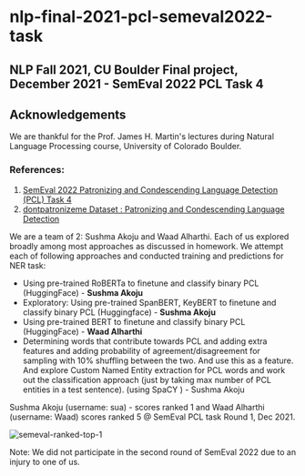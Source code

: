 # nlp-final-2021-pcl-semeval2022-task

## NLP Fall 2021, CU Boulder Final project, December 2021 - SemEval 2022 PCL Task 4 

## Acknowledgements
We are thankful for the Prof. James H. Martin's lectures during Natural Language Processing course, University of Colorado Boulder.

### References: 
1. <a href="https://sites.google.com/view/pcl-detection-semeval2022/">SemEval 2022 Patronizing and Condescending Language Detection (PCL) Task 4</a>
2. <a href="https://github.com/Perez-AlmendrosC/dontpatronizeme">dontpatronizeme Dataset : Patronizing and Condescending Language Detection</a>

We are a team of 2: Sushma Akoju and Waad Alharthi. Each of us explored broadly among most approaches as discussed in homework. We attempt each of following approaches and conducted training and predictions for NER task: 

 - Using pre-trained RoBERTa to finetune and classify binary PCL (HuggingFace) - **Sushma Akoju**
 - Exploratory: Using pre-trained SpanBERT, KeyBERT to finetune and classify binary PCL (Huggingface) -  **Sushma Akoju**
  - Using pre-trained BERT to finetune and classify binary PCL (HuggingFace) - **Waad Alharthi**
 - Determining words that contribute towards PCL and adding extra features and adding probability of agreement/disagreement for sampling with   10% shuffling between the two. And use this as a feature. And explore Custom Named Entity extraction for PCL words and work out the
   classification approach (just by taking max number of PCL entities in a test sentence). (using SpaCY ) - Sushma Akoju

Sushma Akoju (username: sua) - scores ranked 1 and Waad Alharthi (username: Waad) scores ranked 5 @ SemEval PCL task Round 1, Dec 2021.


![semeval-ranked-top-1](https://github.com/sushmaakoju/nlp-final-2021-pcl-semeval2022-task/assets/8979477/60caa229-23fd-4e9f-9985-6ab47ed8502b)

Note: We did not participate in the second round of SemEval 2022 due to an injury to one of us. 
